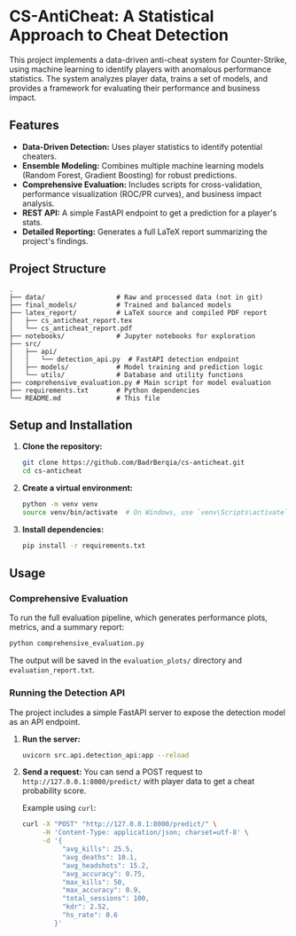 # CS-AntiCheat: A Statistical Approach to Cheat Detection

This project implements a data-driven anti-cheat system for Counter-Strike, using machine learning to identify players with anomalous performance statistics. The system analyzes player data, trains a set of models, and provides a framework for evaluating their performance and business impact.

## Features

*   **Data-Driven Detection:** Uses player statistics to identify potential cheaters.
*   **Ensemble Modeling:** Combines multiple machine learning models (Random Forest, Gradient Boosting) for robust predictions.
*   **Comprehensive Evaluation:** Includes scripts for cross-validation, performance visualization (ROC/PR curves), and business impact analysis.
*   **REST API:** A simple FastAPI endpoint to get a prediction for a player's stats.
*   **Detailed Reporting:** Generates a full LaTeX report summarizing the project's findings.

## Project Structure

```
.
├── data/                  # Raw and processed data (not in git)
├── final_models/          # Trained and balanced models
├── latex_report/          # LaTeX source and compiled PDF report
│   ├── cs_anticheat_report.tex
│   └── cs_anticheat_report.pdf
├── notebooks/             # Jupyter notebooks for exploration
├── src/
│   ├── api/
│   │   └── detection_api.py  # FastAPI detection endpoint
│   ├── models/            # Model training and prediction logic
│   └── utils/             # Database and utility functions
├── comprehensive_evaluation.py # Main script for model evaluation
├── requirements.txt       # Python dependencies
└── README.md              # This file
```

## Setup and Installation

1.  **Clone the repository:**
    ```bash
    git clone https://github.com/BadrBerqia/cs-anticheat.git
    cd cs-anticheat
    ```

2.  **Create a virtual environment:**
    ```bash
    python -m venv venv
    source venv/bin/activate  # On Windows, use `venv\Scripts\activate`
    ```

3.  **Install dependencies:**
    ```bash
    pip install -r requirements.txt
    ```

## Usage

### Comprehensive Evaluation

To run the full evaluation pipeline, which generates performance plots, metrics, and a summary report:

```bash
python comprehensive_evaluation.py
```

The output will be saved in the `evaluation_plots/` directory and `evaluation_report.txt`.

### Running the Detection API

The project includes a simple FastAPI server to expose the detection model as an API endpoint.

1.  **Run the server:**
    ```bash
    uvicorn src.api.detection_api:app --reload
    ```

2.  **Send a request:**
    You can send a POST request to `http://127.0.0.1:8000/predict/` with player data to get a cheat probability score.

    Example using `curl`:
    ```bash
    curl -X "POST" "http://127.0.0.1:8000/predict/" \
         -H 'Content-Type: application/json; charset=utf-8' \
         -d '{
              "avg_kills": 25.5,
              "avg_deaths": 10.1,
              "avg_headshots": 15.2,
              "avg_accuracy": 0.75,
              "max_kills": 50,
              "max_accuracy": 0.9,
              "total_sessions": 100,
              "kdr": 2.52,
              "hs_rate": 0.6
            }'
    ```

